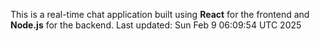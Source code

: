 This is a real-time chat application built using **React** for the frontend and **Node.js** for the backend.
Last updated: Sun Feb  9 06:09:54 UTC 2025
